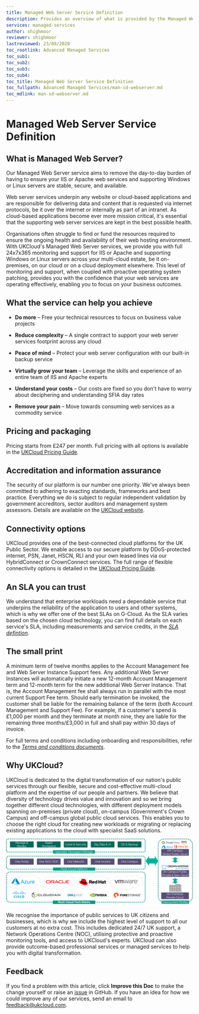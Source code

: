 ```yaml
---
title: Managed Web Server Service Definition
description: Provides an overview of what is provided by the Managed Web Server service
services: managed-services
author: shighmoor
reviewer: shighmoor
lastreviewed: 23/09/2020
toc_rootlink: Advanced Managed Services
toc_sub1: 
toc_sub2:
toc_sub3:
toc_sub4:
toc_title: Managed Web Server Service Definition
toc_fullpath: Advanced Managed Services/man-sd-webserver.md
toc_mdlink: man-sd-webserver.md
---
```


# Managed Web Server Service Definition

## What is Managed Web Server?

Our Managed Web Server service aims to remove the day-to-day burden of having to ensure your IIS or Apache web services and supporting Windows or Linux servers are stable, secure, and available.

Web server services underpin any website or cloud-based applications and are responsible for delivering data and content that is requested via internet protocols, be it over the internet or internally as part of an intranet. As cloud-based applications become ever more mission critical, it's essential that the supporting web server services are kept in the best possible health.

Organisations often struggle to find or fund the resources required to ensure the ongoing health and availability of their web hosting environment. With UKCloud's Managed Web Server services, we provide you with full 24x7x365 monitoring and support for IIS or Apache and supporting Windows or Linux servers across your multi-cloud estate, be it on-premises, on our cloud or on a cloud deployment elsewhere. This level of monitoring and support, when coupled with proactive operating system patching, provides you with the confidence that your web services are operating effectively, enabling you to focus on your business outcomes.

## What the service can help you achieve

- **Do more** – Free your technical resources to focus on business value projects

- **Reduce complexity** – A single contract to support your web server services footprint across any cloud

- **Peace of mind** – Protect your web server configuration with our built-in backup service

- **Virtually grow your team** – Leverage the skills and experience of an entire team of IIS and Apache experts

- **Understand your costs** – Our costs are fixed so you don't have to worry about deciphering and understanding SFIA day rates

- **Remove your pain** – Move towards consuming web services as a commodity service

## Pricing and packaging

Pricing starts from £247 per month. Full pricing with all options is available in the [UKCloud Pricing Guide](https://ukcloud.com/pricing-guide).

## Accreditation and information assurance

The security of our platform is our number one priority. We've always been committed to adhering to exacting standards, frameworks and best practice. Everything we do is subject to regular independent validation by government accreditors, sector auditors and management system assessors. Details are available on the [UKCloud website](https://ukcloud.com/governance/).

## Connectivity options

UKCloud provides one of the best-connected cloud platforms for the UK Public Sector. We enable access to our secure platform by DDoS-protected internet, PSN, Janet, HSCN, RLI and your own leased lines via our HybridConnect or CrownConnect services. The full range of flexible connectivity options is detailed in the [UKCloud Pricing Guide](https://ukcloud.com/pricing-guide).

## An SLA you can trust

We understand that enterprise workloads need a dependable service that underpins the reliability of the application to users and other systems, which is why we offer one of the best SLAs on G-Cloud. As the SLA varies based on the chosen cloud technology, you can find full details on each service's SLA, including measurements and service credits, in the [*SLA defintion*](../other/other-ref-sla-definition.md).

## The small print

A minimum term of twelve months applies to the Account Management fee and Web Server Instance Support fees. Any additional Web Server Instances will automatically initiate a new 12-month Account Management term and 12-month term for the new additional Web Server Instance. That is, the Account Management fee shall always run in parallel with the most current Support Fee term. Should early termination be invoked, the customer shall be liable for the remaining balance of the term (both Account Management and Support Fee). For example, if a customer's spend is £1,000 per month and they terminate at month nine, they are liable for the remaining three months/£3,000 in full and shall pay within 30 days of invoice.

For full terms and conditions including onboarding and responsibilities, refer to the [*Terms and conditions documents*](../other/other-ref-terms-and-conditions.md).

## Why UKCloud?

UKCloud is dedicated to the digital transformation of our nation's public services through our flexible, secure and cost-effective multi-cloud platform and the expertise of our people and partners. We believe that diversity of technology drives value and innovation and so we bring together different cloud technologies, with different deployment models spanning on-premises (private cloud), on-campus (Government's Crown Campus) and off-campus global public cloud services. This enables you to choose the right cloud for creating new workloads or migrating or replacing existing applications to the cloud with specialist SaaS solutions.

![UKCloud services](images/ukc-services-g12.png)

We recognise the importance of public services to UK citizens and businesses, which is why we include the highest level of support to all our customers at no extra cost. This includes dedicated 24/7 UK support, a Network Operations Centre (NOC), utilising protective and proactive monitoring tools, and access to UKCloud's experts. UKCloud can also provide outcome-based professional services or managed services to help you with digital transformation.

## Feedback

If you find a problem with this article, click **Improve this Doc** to make the change yourself or raise an [issue](https://github.com/UKCloud/documentation/issues) in GitHub. If you have an idea for how we could improve any of our services, send an email to <feedback@ukcloud.com>.

